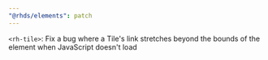 ```yaml
---
"@rhds/elements": patch
---
```


`<rh-tile>`: Fix a bug where a Tile's link stretches beyond the bounds of the element when JavaScript doesn't load
